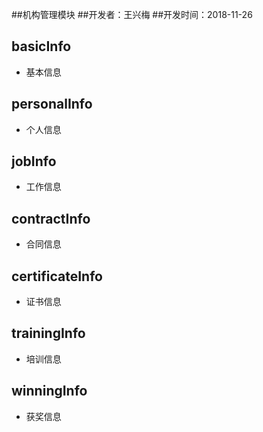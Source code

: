 ##机构管理模块 ##开发者：王兴梅 ##开发时间：2018-11-26

## basicInfo

- 基本信息

## personalInfo

- 个人信息

## jobInfo

- 工作信息

## contractInfo

- 合同信息

 ## certificateInfo

- 证书信息

## trainingInfo

- 培训信息

## winningInfo

- 获奖信息

